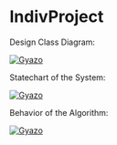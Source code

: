 # IndivProject
Design Class Diagram:

[![Gyazo](http://i.gyazo.com/6c322202ae21c22959e67e9a1ca1168a.png)](http://gyazo.com/6c322202ae21c22959e67e9a1ca1168a)

Statechart of the System:

[![Gyazo](http://i.gyazo.com/dda4df1bc36f2c461a191a6e4c14c0ae.png)](http://gyazo.com/dda4df1bc36f2c461a191a6e4c14c0ae)

Behavior of the Algorithm: 

[![Gyazo](http://i.gyazo.com/b83d39cc0c6fd1878e0149b1e4180651.png)](http://gyazo.com/b83d39cc0c6fd1878e0149b1e4180651)
